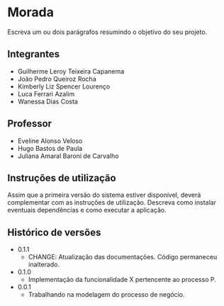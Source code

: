 # Morada

Escreva um ou dois parágrafos resumindo o objetivo do seu projeto.

## Integrantes

* Guilherme Leroy Teixeira Capanema
* João Pedro Queiroz Rocha
* Kimberly Liz Spencer Lourenço
* Luca Ferrari Azalim
* Wanessa Dias Costa

## Professor

* Eveline Alonso Veloso
* Hugo Bastos de Paula
* Juliana Amaral Baroni de Carvalho

## Instruções de utilização

Assim que a primeira versão do sistema estiver disponível, deverá complementar com as instruções de utilização. Descreva como instalar eventuais dependências e como executar a aplicação.

## Histórico de versões

* 0.1.1
    * CHANGE: Atualização das documentações. Código permaneceu inalterado.
* 0.1.0
    * Implementação da funcionalidade X pertencente ao processo P.
* 0.0.1
    * Trabalhando na modelagem do processo de negócio.

